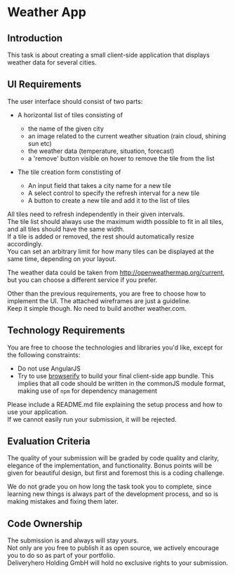 Weather App
===========

Introduction
------------

This task is about creating a small client-side application that displays weather data for several cities.


UI Requirements
---------------

The user interface should consist of two parts: 

- A horizontal list of tiles consisting of 
    - the name of the given city
    - an image related to the current weather situation (rain cloud, shining sun etc)
    - the weather data (temperature, situation, forecast)
    - a 'remove' button visible on hover to remove the tile from the list

- The tile creation form constisting of
    - An input field that takes a city name for a new tile
    - A select control to specify the refresh interval for a new tile
    - A button to create a new tile and add it to the list of tiles

All tiles need to refresh independently in their given intervals.  
The tile list should always use the maximum width possible to fit in all tiles, and all tiles should have the same width.  
If a tile is added or removed, the rest should automatically resize accordingly.  
You can set an arbitrary limit for how many tiles can be displayed at the same time, depending on your layout.

The weather data could be taken from http://openweathermap.org/current, but you can choose a different service if you prefer.

Other than the previous requirements, you are free to choose how to implement the UI. The attached wireframes are just a guideline.  
Keep it simple though. No need to build another weather.com.


Technology Requirements
-----------------------

You are free to choose the technologies and libraries you'd like, except for the following constraints:

- Do not use AngularJS
- Try to use [browserify](http://browserify.org/) to build your final client-side app bundle. This implies that all code should be written in the commonJS module format, making use of `npm` for dependency management

Please include a README.md file explaining the setup process and how to use your application.  
If we cannot easily run your submission, it will be rejected.


Evaluation Criteria
-------------------

The quality of your submission will be graded by code quality and clarity, elegance of the implementation, and functionality.
Bonus points will be given for beautiful design, but first and foremost this is a coding challenge.

We do not grade you on how long the task took you to complete, since learning new things is always part of the development process, and so is making mistakes and fixing them later.


Code Ownership
--------------

The submission is and always will stay yours.  
Not only are you free to publish it as open source, we actively encourage you to do so as part of your portfolio.  
Deliveryhero Holding GmbH will hold no exclusive rights to your submission.

